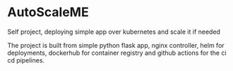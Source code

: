 # AutoScaleME
Self project, deploying simple app over kubernetes and scale it if needed

The project is built from simple python flask app, nginx controller, helm for deployments, dockerhub for container registry and github actions for the ci cd pipelines. 
